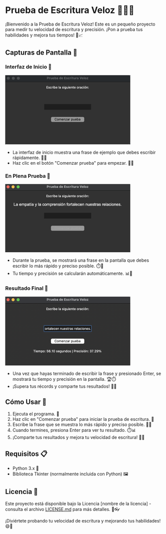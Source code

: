 # Prueba de Escritura Veloz 👩‍💻🚀

¡Bienvenido a la Prueba de Escritura Veloz! Este es un pequeño proyecto para medir tu velocidad de escritura y precisión. ¡Pon a prueba tus habilidades y mejora tus tiempos! 🏁📈

## Capturas de Pantalla 📸

### Interfaz de Inicio 🚀
<img src="PruebaEscrituraVeloz/foto1.png" alt="Interfaz de Inicio" width="400px">

- La interfaz de inicio muestra una frase de ejemplo que debes escribir rápidamente. 🏁💨
- Haz clic en el botón "Comenzar prueba" para empezar. 🚀🚀

### En Plena Prueba 📝
<img src="PruebaEscrituraVeloz/foto2.png" alt="Interfaz de Inicio" width="400px">

- Durante la prueba, se mostrará una frase en la pantalla que debes escribir lo más rápido y preciso posible. ⏱️📝
- Tu tiempo y precisión se calcularán automáticamente. 📊🔢

### Resultado Final 🥇
<img src="PruebaEscrituraVeloz/foto3.png" alt="Interfaz de Inicio" width="400px">

- Una vez que hayas terminado de escribir la frase y presionado Enter, se mostrará tu tiempo y precisión en la pantalla. 🏆⏱️
- ¡Supera tus récords y comparte tus resultados! 🥇🚀

## Cómo Usar 📝

1. Ejecuta el programa. 🚀
2. Haz clic en "Comenzar prueba" para iniciar la prueba de escritura. 📝
3. Escribe la frase que se muestra lo más rápido y preciso posible. 💨🎯
4. Cuando termines, presiona Enter para ver tu resultado. ⏱️📊
5. ¡Comparte tus resultados y mejora tu velocidad de escritura! 🥇🚀

## Requisitos 📋

- Python 3.x 🐍
- Biblioteca Tkinter (normalmente incluida con Python) 🖼️

## Licencia 📜

Este proyecto está disponible bajo la Licencia [nombre de la licencia] - consulta el archivo [LICENSE.md](LICENSE.md) para más detalles. 📜👓

¡Diviértete probando tu velocidad de escritura y mejorando tus habilidades! 😄📝

